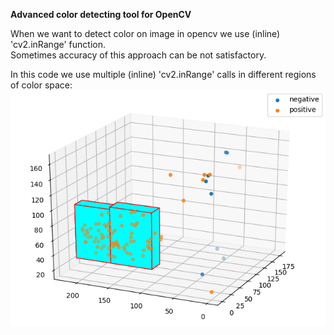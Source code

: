 **Advanced color detecting tool for OpenCV**

When we want to detect color on image in opencv we use (inline) 'cv2.inRange' function.  
Sometimes accuracy of this approach can be not satisfactory.

In this code we use multiple (inline) 'cv2.inRange' calls in different regions of color space:  
![Points in HSV color space](Figure_1.png)


